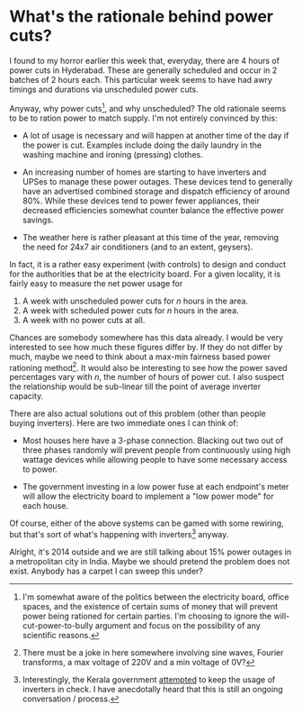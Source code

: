 # What's the rationale behind power cuts?


I found to my horror earlier this week that, everyday, there are 4 hours of
power cuts in Hyderabad. These are generally scheduled and occur in 2 batches
of 2 hours each. This particular week seems to have had awry timings and
durations via unscheduled power cuts.

Anyway, why power cuts[^1], and why unscheduled? The old rationale seems to be to
ration power to match supply. I'm not entirely convinced by this:

* A lot of usage is necessary and will happen at another time of the day if the
  power is cut. Examples include doing the daily laundry in the washing machine
  and ironing (pressing) clothes.

* An increasing number of homes are starting to have inverters and UPSes to
  manage these power outages. These devices tend to generally have an
  advertised combined storage and dispatch efficiency of around 80%. While these
  devices tend to power fewer appliances, their decreased efficiencies somewhat
  counter balance the effective power savings.

* The weather here is rather pleasant at this time of the year, removing the
  need for 24x7 air conditioners (and to an extent, geysers).

In fact, it is a rather easy experiment (with controls) to design and conduct
for the authorities that be at the electricity board. For a given locality, it
is fairly easy to measure the net power usage for

1. A week with unscheduled power cuts for *n* hours in the area.
1. A week with scheduled power cuts for *n* hours in the area.
1. A week with no power cuts at all.

Chances are somebody somewhere has this data already. I would be very
interested to see how much these figures differ by. If they do not differ by
much, maybe we need to think about a max-min fairness based power rationing
method[^2]. It would also be interesting to see how the power saved percentages
vary with *n*, the number of hours of power cut. I also suspect the
relationship would be sub-linear till the point of average inverter capacity.

There are also actual solutions out of this problem (other than people buying
inverters). Here are two immediate ones I can think of:

* Most houses here have a 3-phase connection. Blacking out two out of three
phases randomly will prevent people from continuously using high wattage devices
while allowing people to have some necessary access to power.

* The government investing in a low power fuse at each endpoint's meter will
allow the electricity board to implement a "low power mode" for each house.

Of course, either of the above systems can be gamed with some rewiring, but
that's sort of what's happening with inverters[^3] anyway.

Alright, it's 2014 outside and we are still talking about 15% power outages in
a metropolitan city in India. Maybe we should pretend the problem does not
exist. Anybody has a carpet I can sweep this under?


[^1]: I'm somewhat aware of the politics between the electricity board, office spaces, and the existence of certain sums of money that will prevent power being rationed for certain parties. I'm choosing to ignore the will-cut-power-to-bully argument and focus on the possibility of any scientific reasons.

[^2]: There must be a joke in here somewhere involving sine waves, Fourier transforms, a max voltage of 220V and a min voltage of 0V?

[^3]: Interestingly, the Kerala government [attempted](http://timesofindia.indiatimes.com/city/thiruvananthapuram/Consumers-should-explore-solar-option-for-inverters/articleshow/16975488.cms) to keep the usage of inverters in check. I have anecdotally heard that this is still an ongoing conversation / process.

